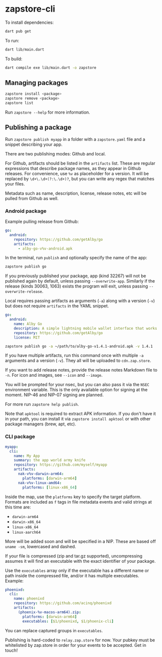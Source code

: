 # zapstore-cli

To install dependencies:

```bash
dart pub get
```

To run:

```bash
dart lib/main.dart
```

To build:

```bash
dart compile exe lib/main.dart -o zapstore
```

## Managing packages

```bash
zapstore install <package>
zapstore remove <package>
zapstore list
```

Run `zapstore --help` for more information.

## Publishing a package

Run `zapstore publish myapp` in a folder with a `zapstore.yaml` file and a snippet describing your app.

There are two publishing modes: Github and local.

For Github, artifacts should be listed in the `artifacts` list. These are regular expressions that describe package names, as they appear in Github releases.
For convenience, use `%v` as placeholder for a version. It will be replaced by `\d+\.\d+(?:\.\d+)?`, but you can write any regex that matches your files.

Metadata such as name, description, license, release notes, etc will be pulled from Github as well.

### Android package

Example pulling release from Github:

```yaml
go:
  android:
    repository: https://github.com/getAlby/go
    artifacts:
      - alby-go-v%v-android.apk
```

In the terminal, run `publish` and optionally specify the name of the app:

```bash
zapstore publish go 
```

If you previously published your package, app (kind 32267) will not be published again by default, unless passing `--overwrite-app`. Similarly if the release (kinds 30063, 1063) exists the program will exit, unless passing `--overwrite-release`.

Local requires passing artifacts as arguments (`-a`) along with a version (`-v`) but does not require `artifacts` in the YAML snippet.

```yaml
go:
  android:
    name: Alby Go
    description: A simple lightning mobile wallet interface that works great with Alby Hub.
    repository: https://github.com/getAlby/go
    license: MIT
```

```bash
zapstore publish go -a ~/path/to/alby-go-v1.4.1-android.apk -v 1.4.1
```

If you have multiple artifacts, run this command once with multiple `-a` arguments and a version (`-v`). They all will be uploaded to `cdn.zap.store`.

If you want to add release notes, provide the release notes Markdown file to `-n`. For icon and images, see `--icon` and `--image`.

You will be prompted for your nsec, but you can also pass it via the `NSEC` environment variable. This is the only available option for signing at the moment. NIP-46 and NIP-07 signing are planned.

For more run `zapstore help publish`.

Note that `apktool` is required to extract APK information. If you don't have it in your path, you can install it via `zapstore install apktool` or with other package managers (brew, apt, etc).

### CLI package

```yaml
myapp:
  cli:
    name: My App
    summary: the app world army knife
    repository: https://github.com/myself/myapp
    artifacts:
      nak-v%v-darwin-arm64:
        platforms: [darwin-arm64]
      nak-v%v-linux-amd64:
        platforms: [linux-x86_64]
```

Inside the map, use the `platforms` key to specify the target platform. Formats are included as `f` tags in file metadata events and valid strings at this time are:

 - `darwin-arm64`
 - `darwin-x86_64`
 - `linux-x86_64`
 - `linux-aarch64`

More will be added soon and will be specified in a NIP. These are based off `uname -sm`, lowercased and dashed.

If your file is compressed (zip and tar.gz supported), uncompressing assumes it will find an executable with the exact identifier of your package.

Use the `executables` array only if the executable has a different name or path inside the compressed file, and/or it has multiple executables. Example:

```yaml
phoenixd:
  cli:
    name: phoenixd
    repository: https://github.com/acinq/phoenixd
    artifacts:
      (phoenix-%v-macos-arm64).zip:
        platforms: [darwin-arm64]
        executables: [$1/phoenixd, $1/phoenix-cli]
```

You can replace captured groups in `executables`.

Publishing is hard-coded to `relay.zap.store` for now. Your pubkey must be whitelisted by zap.store in order for your events to be accepted. Get in touch!